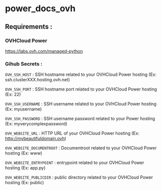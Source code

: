 # power_docs_ovh

## Requirements :

### OVHCloud Power

https://labs.ovh.com/managed-python


### Gihub Secrets : 

```OVH_SSH_HOST``` : SSH hostname related to your OVHCloud Power hosting (Ex: ssh.clusterXXX.hosting.ovh.net)

```OVH_SSH_PORT``` : SSH hostname port related to your OVHCloud Power hosting (Ex: 22)

```OVH_SSH_USERNAME``` : SSH username related to your OVHCloud Power hosting (Ex: myusername)

```OVH_SSH_PASSWORD``` : SSH username password related to your Power hosting (Ex: myverycomplexpassword)

```OVH_WEBSITE_URL``` : HTTP URL of your OVHCloud Power hosting (Ex: http://mybeautifuldomain.ovh)

```OVH_WEBSITE_DOCUMENTROOT``` : Documentroot related to your OVHCloud Power hosting (Ex: www)

```OVH_WEBSITE_ENTRYPOINT``` : entrypoint related to your OVHCloud Power hosting (Ex: app.py)

```OVH_WEBSITE_PUBLICDIR``` : public directory related to your OVHCloud Power hosting (Ex: public)
